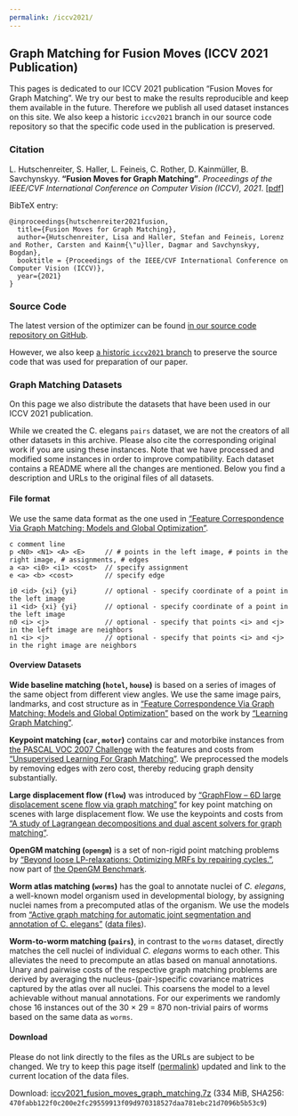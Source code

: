 ```yaml
---
permalink: /iccv2021/
---
```


## Graph Matching for Fusion Moves (ICCV 2021 Publication)

This pages is dedicated to our ICCV 2021 publication “Fusion Moves for Graph Matching”.
We try our best to make the results reproducible and keep them available in the future.
Therefore we publish all used dataset instances on this site.
We also keep a historic `iccv2021` branch in our source code repository so that the specific code used in the publication is preserved.

### Citation

L. Hutschenreiter, S. Haller, L. Feineis, C. Rother, D. Kainmüller, B. Savchynskyy.
**“Fusion Moves for Graph Matching”**.
*Proceedings of the IEEE/CVF International Conference on Computer Vision (ICCV), 2021*. [[pdf][arxiv2021]]

BibTeX entry:

```
@inproceedings{hutschenreiter2021fusion,
  title={Fusion Moves for Graph Matching},
  author={Hutschenreiter, Lisa and Haller, Stefan and Feineis, Lorenz and Rother, Carsten and Kainm{\"u}ller, Dagmar and Savchynskyy, Bogdan},
  booktitle = {Proceedings of the IEEE/CVF International Conference on Computer Vision (ICCV)},
  year={2021}
}
```

### Source Code

The latest version of the optimizer can be found [in our source code repository on GitHub][libmpopt-main].

However, we also keep [a historic `iccv2021` branch][libmpopt-iccv2021] to preserve the source code that was used for preparation of our paper.

### Graph Matching Datasets

On this page we also distribute the datasets that have been used in our ICCV 2021 publication.

While we created the C. elegans `pairs` dataset, we are not the creators of all other datasets in this archive.
Please also cite the corresponding original work if you are using these instances.
Note that we have processed and modified some instances in order to improve compatibility.
Each dataset contains a README where all the changes are mentioned.
Below you find a description and URLs to the original files of all datasets.

#### File format

We use the same data format as the one used in [“Feature Correspondence Via Graph Matching: Models and Global Optimization”][torresani].

```
c comment line
p <N0> <N1> <A> <E>     // # points in the left image, # points in the right image, # assignments, # edges
a <a> <i0> <i1> <cost>  // specify assignment
e <a> <b> <cost>        // specify edge

i0 <id> {xi} {yi}       // optional - specify coordinate of a point in the left image
i1 <id> {xi} {yi}       // optional - specify coordinate of a point in the left image
n0 <i> <j>              // optional - specify that points <i> and <j> in the left image are neighbors
n1 <i> <j>              // optional - specify that points <i> and <j> in the right image are neighbors
```

#### Overview Datasets

**Wide baseline matching (`hotel`, `house`)**
is based on a series of images of the same object from different view angles. We use the same image pairs, landmarks, and cost structure as in [“Feature Correspondence Via Graph Matching: Models and Global Optimization”][torresani] based on the work by [“Learning Graph Matching”][caetano].

**Keypoint matching (`car`, `motor`)**
contains car and motorbike instances from [the PASCAL VOC 2007 Challenge][pascal-voc-2007] with the features and costs from [“Unsupervised Learning For Graph Matching”][leordeanu].
We preprocessed the models by removing edges with zero cost, thereby reducing graph density substantially.

**Large displacement flow (`flow`)**
was introduced by [“GraphFlow – 6D large displacement scene flow via graph matching”][alhaija] for key point matching on scenes with large displacement flow.
We use the keypoints and costs from [“A study of Lagrangean decompositions and dual ascent solvers for graph matching”][swoboda].

**OpenGM matching (`opengm`)**
is a set of non-rigid point matching problems by [“Beyond loose LP-relaxations: Optimizing MRFs by repairing cycles.”][komodakis], now part of [the OpenGM Benchmark][opengm].

**Worm atlas matching (`worms`)**
has the goal to annotate nuclei of *C. elegans*, a well-known model organism used in developmental biology, by assigning nuclei names from a precomputed atlas of
the organism.
We use the models from [“Active graph matching for automatic joint segmentation and annotation of C. elegans”][kainmueller] ([data files][kainmueller-data]).

**Worm-to-worm matching (`pairs`)**,
in contrast to the `worms` dataset, directly matches the cell nuclei of individual *C. elegans* worms to each other.
This alleviates the need to precompute an atlas based on manual annotations.
Unary and pairwise costs of the respective graph matching problems are derived by averaging the nucleus-(pair-)specific covariance matrices captured by the atlas over all nuclei.
This coarsens the model to a level achievable without manual annotations.
For our experiments we randomly chose 16 instances out of the 30 &times; 29 = 870 non-trivial pairs of worms based on the same data as `worms`.

#### Download

Please do not link directly to the files as the URLs are subject to be changed.
We try to keep this page itself ([permalink][permalink]) updated and link to the current location of the data files.

Download: [iccv2021_fusion_moves_graph_matching.7z][download] (334 MiB, SHA256: `470fabb122f0c200e2fc29559913f09d970318527daa781ebc21d7096b5b53c9`)

[arxiv2021]: https://arxiv.org/pdf/2101.12085
[libmpopt-main]: https://github.com/vislearn/libmpopt
[libmpopt-iccv2021]: https://github.com/vislearn/libmpopt/tree/iccv2021
[torresani]: https://doi.org/10.1007/978-3-540-88688-4_44
[caetano]: https://doi.org/10.1109/TPAMI.2009.28
[pascal-voc-2007]: http://www.pascal-network.org/challenges/VOC/voc2007/workshop/index.html
[leordeanu]: https://doi.org/10.1007/s11263-011-0442-2
[alhaija]: https://doi.org/10.1007/978-3-319-24947-6_23
[swoboda]: https://doi.org/10.1109/CVPR.2017.747
[komodakis]: https://doi.org/10.1007/978-3-540-88690-7_60
[opengm]: http://hciweb2.iwr.uni-heidelberg.de/opengm/
[kainmueller]: https://doi.org/10.1007/978-3-319-10404-1_11
[kainmueller-data]: https://doi.org/10.15479/AT:ISTA:57
[permalink]: https://vislearn.github.io/libmpopt/iccv2021/
[download]: https://hci.iwr.uni-heidelberg.de/vislearn/HTML/people/stefan_haller/datasets/iccv2021_fusion_moves_graph_matching.7z
